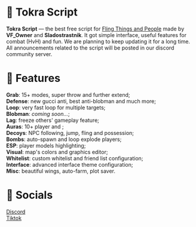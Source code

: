 # 🐍 Tokra Script
**Tokra Script** — the best free script for [Fling Things and People](https://www.roblox.com/games/6961824067/) made by **VF_Owner** and **Sladostrastnik**. It got simple interface, useful features for combat (HvH) and fun. We are planning to keep updating it for a long time.  
All announcements related to the script will be posted in our discord community server.  


# 📃 Features
**Grab**: 15+ modes, super throw and further extend;  
**Defense**: new gucci anti, best anti-blobman and much more;  
**Loop**: very fast loop for multiple targets;  
**Blobman**: *coming soon...*;  
**Lag**: freeze others' gameplay feature;  
**Auras**: 10+ player and ;  
**Decoys**: NPC following, jump, fling and possession;  
**Bombs**: auto-spawn and loop explode players;  
**ESP**: player models highlighting;  
**Visual**: map's colors and graphics editor;  
**Whitelist**: custom whitelist and friend list configuration;  
**Interface**: advanced interface theme configuration;  
**Misc**: beautiful wings, auto-farm, plot saver.  


# 📢 Socials
[Discord](https://discord.gg/yYsjMep7rm)  
[Tiktok](https://www.tiktok.com/@vf_owner)  
